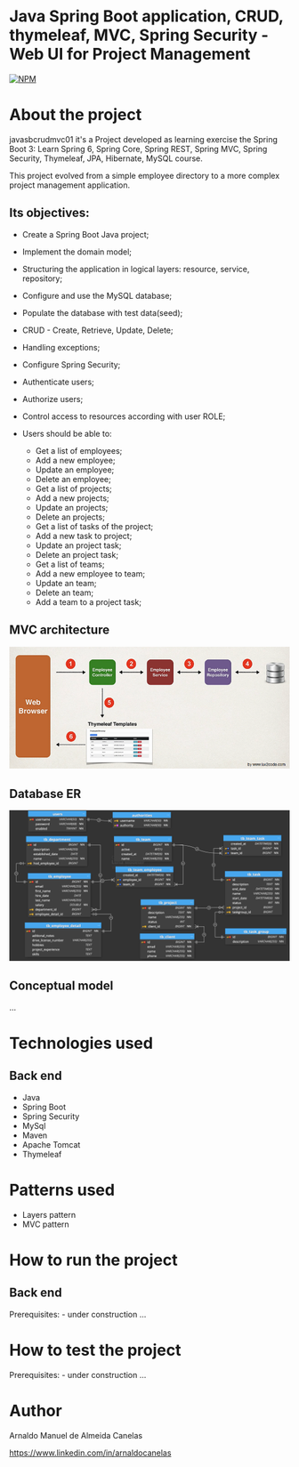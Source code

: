 # Java Spring Boot application, CRUD, thymeleaf, MVC, Spring Security - Web UI for Project Management 

[![NPM](https://img.shields.io/npm/l/react)](https://github.com/amac81/javasbcrudmvc01/blob/main/LICENSE) 

# About the project

javasbcrudmvc01 it's a Project developed as learning exercise the Spring Boot 3: Learn Spring 6, Spring Core, Spring REST, Spring MVC, Spring Security, Thymeleaf, JPA, Hibernate, MySQL course.

This project evolved from a simple employee directory to a more complex project management application.

##  Its objectives:

- Create a Spring Boot Java project;
- Implement the domain model;
- Structuring the application in logical layers: resource, service, repository;
- Configure and use the MySQL database;
- Populate the database with test data(seed);
- CRUD - Create, Retrieve, Update, Delete;
- Handling exceptions;
- Configure Spring Security;
- Authenticate users;
- Authorize users;
- Control access to resources according with user ROLE;

- Users should be able to:
	- Get a list of employees;
	- Add a new employee;
	- Update an employee;
	- Delete an employee;
	- Get a list of projects;
	- Add a new projects;
	- Update an projects;
	- Delete an projects;
	- Get a list of tasks of the project;
	- Add a new task to project;
	- Update an project task;
	- Delete an project task;
	- Get a list of teams;
	- Add a new employee to team;
	- Update an team;
	- Delete an team;
	- Add a team to a project task;


## MVC architecture 
![MVC architecture](https://github.com/amac81/javasbcrudmvc01/blob/main/assets/raw/application_mvc_arch.png)

## Database ER 
![MVC architecture](https://github.com/amac81/javasbcrudmvc01/blob/main/assets/raw/bdER.png)


## Conceptual model
...

# Technologies used
## Back end
- Java
- Spring Boot
- Spring Security
- MySql
- Maven
- Apache Tomcat
- Thymeleaf 

# Patterns used
- Layers pattern
- MVC pattern

# How to run the project

## Back end
Prerequisites: 
	- under construction ...


# How to test the project

Prerequisites: 
	- under construction ...

# Author

Arnaldo Manuel de Almeida Canelas

https://www.linkedin.com/in/arnaldocanelas